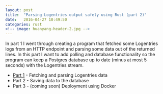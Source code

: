 ```yaml
---
layout: post
title:  "Parsing Logentries output safely using Rust (part 2)"
date:   2016-04-27 10:49:50
categories: rust
<!-- image: huanyang-header-2.jpg -->
---
```


In part 1 I went through creating a program that fetched some Logentries logs from an HTTP endpoint and parsing some data out of the returned lines. In this part I want to add polling and database functionality so the program can keep a Postgres database up to date (minus at most 5 seconds) with the Logentries stream.

- [Part 1](/rust/2016/04/26/rust-logentries-docker-part1.html) - Fetching and parsing Logentries data
- Part 2 - Saving data to the database
- Part 3 - (coming soon) Deployment using Docker